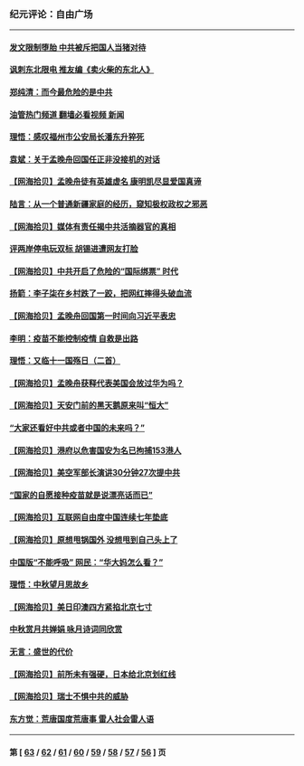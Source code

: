 ### 纪元评论：自由广场
---
#### [发文限制堕胎 中共被斥把国人当猪对待](../../pages/nsc993/n13273979.md?10020330) 
#### [讽刺东北限电 推友编《卖火柴的东北人》](../../pages/nsc993/n13273892.md?10020330) 
#### [郑纯清：而今最危险的是中共](../../pages/nsc993/n13272870.md?10020330) 
#### [油管热门频道 翻墙必看视频 新闻](ok?10020330)
#### [理悟：感叹福州市公安局长潘东升猝死](../../pages/nsc993/n13272713.md?10020330) 
#### [袁斌：关于孟晚舟回国任正非没接机的对话](../../pages/nsc993/n13271186.md?10020330) 
#### [【网海拾贝】孟晚舟徒有英雄虚名 康明凯尽显爱国真谛](../../pages/nsc993/n13271234.md?10020330) 
#### [陆言：从一个普通新疆家庭的经历，窥知极权政权之邪恶](../../pages/nsc993/n13271104.md?10020330) 
#### [【网海拾贝】媒体有责任揭中共活摘器官的真相](../../pages/nsc993/n13268717.md?10020330) 
#### [评两岸停电玩双标 胡锡进遭网友打脸](../../pages/nsc993/n13268541.md?10020330) 
#### [【网海拾贝】中共开启了危险的“国际绑票” 时代](../../pages/nsc993/n13265851.md?10020330) 
#### [扬箭：李子柒在乡村跌了一跤，把网红摔得头破血流](../../pages/nsc993/n13263133.md?10020330) 
#### [【网海拾贝】孟晚舟回国第一时间向习近平表忠](../../pages/nsc993/n13263071.md?10020330) 
#### [李明：疫苗不能控制疫情 自救是出路](../../pages/nsc993/n13262613.md?10020330) 
#### [理悟：又临十一国殇日（二首）](../../pages/nsc993/n13262525.md?10020330) 
#### [【网海拾贝】孟晚舟获释代表美国会放过华为吗？](../../pages/nsc993/n13260990.md?10020330) 
#### [【网海拾贝】天安门前的黑天鹅原来叫“恒大”](../../pages/nsc993/n13259800.md?10020330) 
#### [“大家还看好中共或者中国的未来吗？”](../../pages/nsc993/n13259590.md?10020330) 
#### [【网海拾贝】港府以危害国安为名已拘捕153港人](../../pages/nsc993/n13257369.md?10020330) 
#### [【网海拾贝】美空军部长演讲30分钟27次提中共](../../pages/nsc993/n13254918.md?10020330) 
#### [“国家的自愿接种疫苗就是说漂亮话而已”](../../pages/nsc993/n13254862.md?10020330) 
#### [【网海拾贝】互联网自由度中国连续七年垫底](../../pages/nsc993/n13252244.md?10020330) 
#### [【网海拾贝】原想甩锅国外 没想甩到自己头上了](../../pages/nsc993/n13249727.md?10020330) 
#### [中国版“不能呼吸” 网民：“华大妈怎么看？”](../../pages/nsc993/n13249667.md?10020330) 
#### [理悟：中秋望月思故乡](../../pages/nsc993/n13248670.md?10020330) 
#### [【网海拾贝】美日印澳四方紧掐北京七寸](../../pages/nsc993/n13247358.md?10020330) 
#### [中秋赏月共婵娟 咏月诗词同欣赏](../../pages/nsc993/n13245718.md?10020330) 
#### [无言：盛世的代价](../../pages/nsc993/n13246214.md?10020330) 
#### [【网海拾贝】前所未有强硬，日本给北京划红线](../../pages/nsc993/n13243236.md?10020330) 
#### [【网海拾贝】瑞士不惧中共的威胁](../../pages/nsc993/n13241090.md?10020330) 
#### [东方觉：荒唐国度荒唐事 雷人社会雷人语](../../pages/nsc993/n13241022.md?10020330) 

---
#### 第 [ [63](./63.md?10020330) / [62](./62.md?10020330) / [61](./61.md?10020330) / [60](./60.md?10020330) / [59](./59.md?10020330) / [58](./58.md?10020330) / [57](./57.md?10020330) / [56](./56.md?10020330) ] 页
